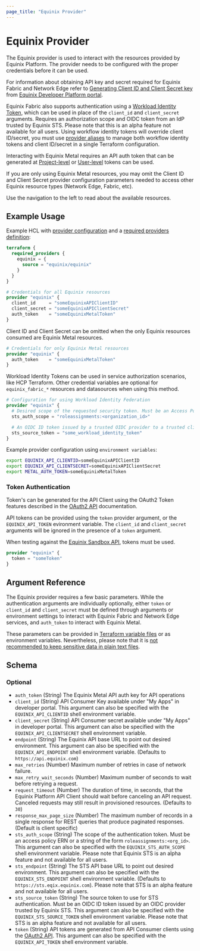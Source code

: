 ```yaml
---
page_title: "Equinix Provider"
---
```


# Equinix Provider

The Equinix provider is used to interact with the resources provided by Equinix Platform. The provider needs to be configured with the proper credentials before it can be used.

For information about obtaining API key and secret required for Equinix Fabric and Network Edge refer to [Generating Client ID and Client Secret key](https://developer.equinix.com/dev-docs/fabric/getting-started/getting-access-token#generating-client-id-and-client-secret) from [Equinix Developer Platform portal](https://developer.equinix.com).

Equinix Fabric also supports authentication using a [Workload Identity Token](https://developer.hashicorp.com/terraform/cloud-docs/workspaces/dynamic-provider-credentials/workload-identity-tokens), which can be used in place of the `client_id` and `client_secret` arguments. Requires an authorization scope and OIDC token from an IdP trusted by Equinix STS. Please note that this is an alpha feature not available for all users. Using workflow identity tokens will override client ID/secret, you must use [provider aliases](https://developer.hashicorp.com/terraform/language/providers/configuration#alias-multiple-provider-configurations) to manage both workflow identity tokens and client ID/secret in a single Terraform configuration.

Interacting with Equinix Metal requires an API auth token that can be generated at [Project-level](https://metal.equinix.com/developers/docs/accounts/projects/#api-keys) or [User-level](https://metal.equinix.com/developers/docs/accounts/users/#api-keys) tokens can be used.

If you are only using Equinix Metal resources, you may omit the Client ID and Client Secret provider configuration parameters needed to access other Equinix resource types (Network Edge, Fabric, etc).

Use the navigation to the left to read about the available resources.

## Example Usage

Example HCL with [provider configuration](https://www.terraform.io/docs/configuration/providers.html) and a [required providers definition](https://www.terraform.io/language/settings#specifying-a-required-terraform-version):

```terraform
terraform {
  required_providers {
    equinix = {
      source = "equinix/equinix"
    }
  }
}

# Credentials for all Equinix resources
provider "equinix" {
  client_id     = "someEquinixAPIClientID"
  client_secret = "someEquinixAPIClientSecret"
  auth_token    = "someEquinixMetalToken"
}
```

Client ID and Client Secret can be omitted when the only Equinix resources consumed are Equinix Metal resources.

```terraform
# Credentials for only Equinix Metal resources
provider "equinix" {
  auth_token    = "someEquinixMetalToken"
}
```

Workload Identity Tokens can be used in service authorization scenarios, like HCP Terraform. Other credential variables are optional for `equinix_fabric_*` resources and datasources when using this method.

```terraform
# Configuration for using Workload Identity Federation
provider "equinix" {
  # Desired scope of the requested security token. Must be an Access Policy ERN or a string of the form `roleassignments:<organization_id>`
  sts_auth_scope = "roleassignments:<organization_id>"

  # An OIDC ID token issued by a trusted OIDC provider to a trusted client.
  sts_source_token = "some_workload_identity_token"
}
```

Example provider configuration using `environment variables`:

```sh
export EQUINIX_API_CLIENTID=someEquinixAPIClientID
export EQUINIX_API_CLIENTSECRET=someEquinixAPIClientSecret
export METAL_AUTH_TOKEN=someEquinixMetalToken
```

### Token Authentication

Token's can be generated for the API Client using the OAuth2 Token features described in the [OAuth2 API](https://developer.equinix.com/catalog/accesstokenv1#operation/GetOAuth2AccessToken) documentation.

API tokens can be provided using the `token` provider argument, or the `EQUINIX_API_TOKEN` evironment variable. The `client_id` and `client_secret` arguments will be ignored in the presence of a `token` argument.

When testing against the [Equinix Sandbox API](https://developer.equinix.com/environment/sandbox), tokens must be used.

```terraform
provider "equinix" {
  token = "someToken"
}
```

## Argument Reference

The Equinix provider requires a few basic parameters. While the authentication arguments are individually optionally, either `token` or `client_id` and `client_secret` must be defined through arguments or environment settings to interact with Equinix Fabric and Network Edge services, and `auth_token` to interact with Equinix Metal.

These parameters can be provided in [Terraform variable files](https://www.terraform.io/docs/configuration/variables.html#variable-definitions-tfvars-files) or as environment variables. Nevertheless, please note that it is [not recommended to keep sensitive data in plain text files](https://www.terraform.io/docs/state/sensitive-data.html).

<!-- schema generated by tfplugindocs -->
## Schema

### Optional

- `auth_token` (String) The Equinix Metal API auth key for API operations
- `client_id` (String) API Consumer Key available under "My Apps" in developer portal. This argument can also be specified with the `EQUINIX_API_CLIENTID` shell environment variable.
- `client_secret` (String) API Consumer secret available under "My Apps" in developer portal. This argument can also be specified with the `EQUINIX_API_CLIENTSECRET` shell environment variable.
- `endpoint` (String) The Equinix API base URL to point out desired environment. This argument can also be specified with the `EQUINIX_API_ENDPOINT` shell environment variable. (Defaults to `https://api.equinix.com`)
- `max_retries` (Number) Maximum number of retries in case of network failure.
- `max_retry_wait_seconds` (Number) Maximum number of seconds to wait before retrying a request.
- `request_timeout` (Number) The duration of time, in seconds, that the Equinix Platform API Client should wait before canceling an API request. Canceled requests may still result in provisioned resources. (Defaults to `30`)
- `response_max_page_size` (Number) The maximum number of records in a single response for REST queries that produce paginated responses. (Default is client specific)
- `sts_auth_scope` (String) The scope of the authentication token. Must be an access policy ERN or a string of the form `roleassignments:<org_id>`. This argument can also be specified with the `EQUINIX_STS_AUTH_SCOPE` shell environment variable. Please note that Equinix STS is an alpha feature and not available for all users.
- `sts_endpoint` (String) The STS API base URL to point out desired environment. This argument can also be specified with the `EQUINIX_STS_ENDPOINT` shell environment variable. (Defaults to `https://sts.eqix.equinix.com`). Please note that STS is an alpha feature and not available for all users.
- `sts_source_token` (String) The source token to use for STS authentication. Must be an OIDC ID token issued by an OIDC provider trusted by Equinix STS. This argument can also be specified with the `EQUINIX_STS_SOURCE_TOKEN` shell environment variable. Please note that STS is an alpha feature and not available for all users.
- `token` (String) API tokens are generated from API Consumer clients using the [OAuth2 API](https://developer.equinix.com/dev-docs/fabric/getting-started/getting-access-token#request-access-and-refresh-tokens). This argument can also be specified with the `EQUINIX_API_TOKEN` shell environment variable.

